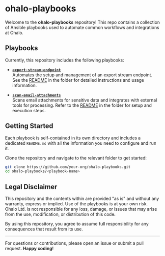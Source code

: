 # ohalo-playbooks

Welcome to the **ohalo-playbooks** repository! This repo contains a collection of Ansible playbooks used to automate common workflows and integrations at Ohalo.

## Playbooks

Currently, this repository includes the following playbooks:

- **[`export-stream-endpoint`](./export-stream-endpoint/)**  
  Automates the setup and management of an export stream endpoint. See the [README](./export-stream-endpoint/README.md) in the folder for detailed instructions and usage information.

- **[`scan-email-attachments`](./scan-email-attachments/)**  
  Scans email attachments for sensitive data and integrates with external tools for processing. Refer to the [README](./scan-email-attachments/README.md) in the folder for setup and execution steps.

## Getting Started

Each playbook is self-contained in its own directory and includes a dedicated `README.md` with all the information you need to configure and run it.

Clone the repository and navigate to the relevant folder to get started:

```bash
git clone https://github.com/your-org/ohalo-playbooks.git
cd ohalo-playbooks/<playbook-name>
```

## Legal Disclaimer
This repository and the contents within are provided "as is" and without any warranty, express or implied. Use of the playbooks is at your own risk. Ohalo Ltd. is not responsible for any loss, damage, or issues that may arise from the use, modification, or distribution of this code.

By using this repository, you agree to assume full responsibility for any consequences that result from its use.

---

For questions or contributions, please open an issue or submit a pull request.
**Happy coding!**
